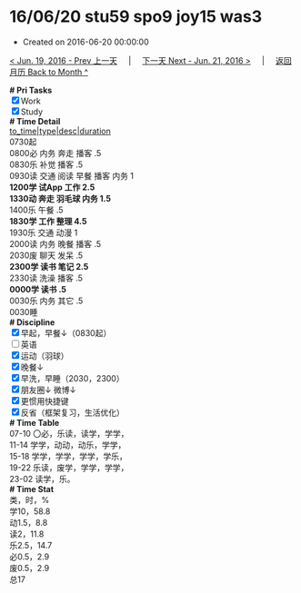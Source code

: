 # 16/06/20 stu59 spo9 joy15 was3

- Created on 2016-06-20 00:00:00

[< Jun. 19, 2016 - Prev 上一天](_archived/lifelogs/2016/06/d19.md) &nbsp; &nbsp; | &nbsp; &nbsp; [下一天 Next - Jun. 21, 2016 >](_archived/lifelogs/2016/06/d21.md) &nbsp; &nbsp; |  &nbsp; &nbsp; [返回月历 Back to Month ^](_archived/lifelogs/2016/06/index.md)
<br/><div><b># Pri Tasks</b></div><div><input checked="true" type="checkbox"/>Work</div><div><input checked="true" type="checkbox"/>Study</div><div><b># Time Detail</b></div><div><u>to_time|type|desc|duration</u></div><div>0730起</div><div>0800必 内务 奔走 播客 .5</div><div>0830乐 补觉 播客 .5</div><div>0930读 交通 阅读 早餐 播客 内务 1</div><div><b>1200学 试App 工作 2.5</b></div><div><b>1330动 奔走 羽毛球 内务 1.5</b></div><div>1400乐 午餐 .5</div><div><b>1830学 工作 整理 4.5</b></div><div>1930乐 交通 动漫 1</div><div>2000读 内务 晚餐 播客 .5</div><div>2030废 聊天 发呆 .5</div><div><b>2300学 读书 笔记 2.5</b></div><div>2330读 洗澡 播客 .5</div><div><b>0000学 读书 .5</b></div><div>0030乐 内务 其它 .5</div><div>0030睡</div><div><b># Discipline</b></div><div><input checked="true" type="checkbox"/>早起，早餐↓（0830起）</div><div><input type="checkbox"/>英语</div><div><input checked="true" type="checkbox"/>运动（羽球）</div><div><input checked="true" type="checkbox"/>晚餐↓</div><div><input checked="true" type="checkbox"/>早洗，早睡（2030，2300）</div><div><b><input checked="true" type="checkbox"/></b>朋友圈↓ 微博↓</div><div><input checked="true" type="checkbox"/>更惯用快捷键</div><div><input checked="true" type="checkbox"/>反省（框架复习，生活优化）</div><div><b># Time Table</b></div><div>07-10 〇必，乐读，读学，学学，</div><div>11-14 学学，动动，动乐，学学，</div><div>15-18 学学，学学，学学，学乐，</div><div>19-22 乐读，废学，学学，学学，</div><div>23-02 读学，乐。</div><div><b># Time Stat</b></div><div>类，时，%</div><div>学10，58.8</div><div>动1.5，8.8</div><div>读2，11.8</div><div>乐2.5，14.7</div><div>必0.5，2.9</div><div>废0.5，2.9</div><div>总17</div>

